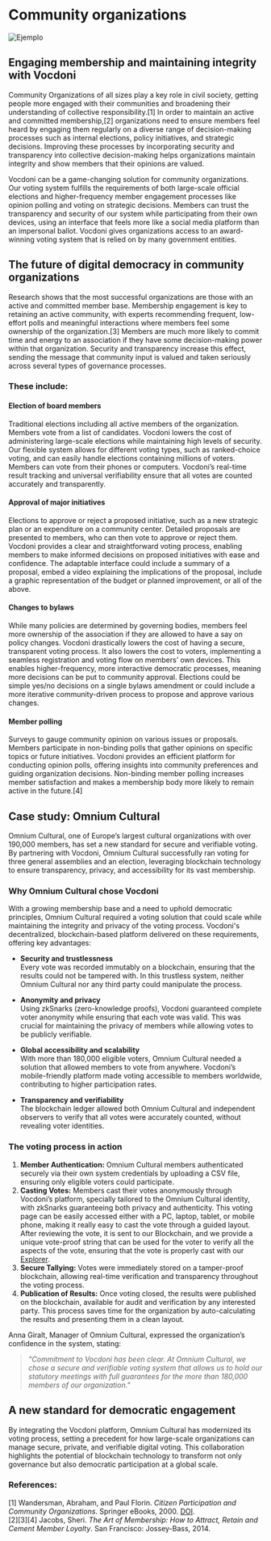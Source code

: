 # **Community organizations**

![Ejemplo](/assets/online-survey.avif)

## **Engaging membership and maintaining integrity with Vocdoni**

Community Organizations of all sizes play a key role in civil society, getting people more engaged with their communities and broadening their understanding of collective responsibility.[1] In order to maintain an active and committed membership,[2] organizations need to ensure members feel heard by engaging them regularly on a diverse range of decision-making processes such as internal elections, policy initiatives, and strategic decisions. Improving these processes by incorporating security and transparency into collective decision-making helps organizations maintain integrity and show members that their opinions are valued.

Vocdoni can be a game-changing solution for community organizations. Our voting system fulfills the requirements of both large-scale official elections and higher-frequency member engagement processes like opinion polling and voting on strategic decisions. Members can trust the transparency and security of our system while participating from their own devices, using an interface that feels more like a social media platform than an impersonal ballot. Vocdoni gives organizations access to an award-winning voting system that is relied on by many government entities.

## **The future of digital democracy in community organizations**

Research shows that the most successful organizations are those with an active and committed member base. Membership engagement is key to retaining an active community, with experts recommending frequent, low-effort polls and meaningful interactions where members feel some ownership of the organization.[3] Members are much more likely to commit time and energy to an association if they have some decision-making power within that organization. Security and transparency increase this effect, sending the message that community input is valued and taken seriously across several types of governance processes.

### **These include:**

#### **Election of board members**

Traditional elections including all active members of the organization. Members vote from a list of candidates. Vocdoni lowers the cost of administering large-scale elections while maintaining high levels of security. Our flexible system allows for different voting types, such as ranked-choice voting, and can easily handle elections containing millions of voters. Members can vote from their phones or computers. Vocdoni’s real-time result tracking and universal verifiability ensure that all votes are counted accurately and transparently.

#### **Approval of major initiatives**

Elections to approve or reject a proposed initiative, such as a new strategic plan or an expenditure on a community center. Detailed proposals are presented to members, who can then vote to approve or reject them. Vocdoni provides a clear and straightforward voting process, enabling members to make informed decisions on proposed initiatives with ease and confidence. The adaptable interface could include a summary of a proposal, embed a video explaining the implications of the proposal, include a graphic representation of the budget or planned improvement, or all of the above.

#### **Changes to bylaws**

While many policies are determined by governing bodies, members feel more ownership of the association if they are allowed to have a say on policy changes. Vocdoni drastically lowers the cost of having a secure, transparent voting process. It also lowers the cost to voters, implementing a seamless registration and voting flow on members’ own devices. This enables higher-frequency, more interactive democratic processes, meaning more decisions can be put to community approval. Elections could be simple yes/no decisions on a single bylaws amendment or could include a more iterative community-driven process to propose and approve various changes.

#### **Member polling**

Surveys to gauge community opinion on various issues or proposals. Members participate in non-binding polls that gather opinions on specific topics or future initiatives. Vocdoni provides an efficient platform for conducting opinion polls, offering insights into community preferences and guiding organization decisions. Non-binding member polling increases member satisfaction and makes a membership body more likely to remain active in the future.[4]

## **Case study: Omnium Cultural**

Omnium Cultural, one of Europe’s largest cultural organizations with over 190,000 members, has set a new standard for secure and verifiable voting. By partnering with Vocdoni, Omnium Cultural successfully ran voting for three general assemblies and an election, leveraging blockchain technology to ensure transparency, privacy, and accessibility for its vast membership.

### **Why Omnium Cultural chose Vocdoni**

With a growing membership base and a need to uphold democratic principles, Omnium Cultural required a voting solution that could scale while maintaining the integrity and privacy of the voting process. Vocdoni's decentralized, blockchain-based platform delivered on these requirements, offering key advantages:

- **Security and trustlessness**  
  Every vote was recorded immutably on a blockchain, ensuring that the results could not be tampered with. In this trustless system, neither Omnium Cultural nor any third party could manipulate the process.

- **Anonymity and privacy**  
  Using zkSnarks (zero-knowledge proofs), Vocdoni guaranteed complete voter anonymity while ensuring that each vote was valid. This was crucial for maintaining the privacy of members while allowing votes to be publicly verifiable.

- **Global accessibility and scalability**  
  With more than 180,000 eligible voters, Omnium Cultural needed a solution that allowed members to vote from anywhere. Vocdoni’s mobile-friendly platform made voting accessible to members worldwide, contributing to higher participation rates.

- **Transparency and verifiability**  
  The blockchain ledger allowed both Omnium Cultural and independent observers to verify that all votes were accurately counted, without revealing voter identities.

### **The voting process in action**

1. **Member Authentication:** Omnium Cultural members authenticated securely via their own system credentials by uploading a CSV file, ensuring only eligible voters could participate.
2. **Casting Votes:** Members cast their votes anonymously through Vocdoni’s platform, specially tailored to the Omnium Cultural identity, with zkSnarks guaranteeing both privacy and authenticity. This voting page can be easily accessed either with a PC, laptop, tablet, or mobile phone, making it really easy to cast the vote through a guided layout. After reviewing the vote, it is sent to our Blockchain, and we provide a unique vote-proof string that can be used for the voter to verify all the aspects of the vote, ensuring that the vote is properly cast with our [Explorer](https://explorer.vote).
3. **Secure Tallying:** Votes were immediately stored on a tamper-proof blockchain, allowing real-time verification and transparency throughout the voting process.
4. **Publication of Results:** Once voting closed, the results were published on the blockchain, available for audit and verification by any interested party. This process saves time for the organization by auto-calculating the results and presenting them in a clean layout.

Anna Giralt, Manager of Omnium Cultural, expressed the organization’s confidence in the system, stating:

> _"Commitment to Vocdoni has been clear. At Omnium Cultural, we chose a secure and verifiable voting system that allows us to hold our statutory meetings with full guarantees for the more than 180,000 members of our organization."_

## **A new standard for democratic engagement**

By integrating the Vocdoni platform, Omnium Cultural has modernized its voting process, setting a precedent for how large-scale organizations can manage secure, private, and verifiable digital voting. This collaboration highlights the potential of blockchain technology to transform not only governance but also democratic participation at a global scale.

### **References:**

[1] Wandersman, Abraham, and Paul Florin. _Citizen Participation and Community Organizations_. Springer eBooks, 2000. [DOI](https://doi.org/10.1007/978-1-4615-4193-6_11).  
[2][3][4] Jacobs, Sheri. _The Art of Membership: How to Attract, Retain and Cement Member Loyalty_. San Francisco: Jossey-Bass, 2014.
